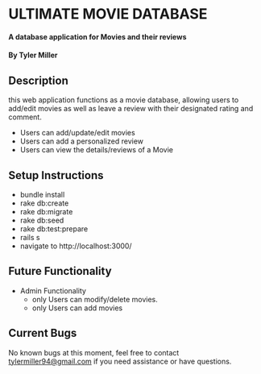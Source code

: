 # ULTIMATE MOVIE DATABASE
#### A database application for Movies and their reviews
#### By Tyler Miller

## Description
  this web application functions as a movie database, allowing users to add/edit movies as well as leave a review with their designated rating and comment.

  * Users can add/update/edit movies
  * Users can add a personalized review
  * Users can view the details/reviews of a Movie  

## Setup Instructions
* bundle install
* rake db:create
* rake db:migrate
* rake db:seed
* rake db:test:prepare
* rails s
* navigate to http://localhost:3000/

## Future Functionality
 * Admin Functionality
    * only Users can modify/delete movies.
    * only Users can add movies

## Current Bugs
No known bugs at this moment, feel free to contact tylermiller94@gmail.com if you need assistance or have questions. 
